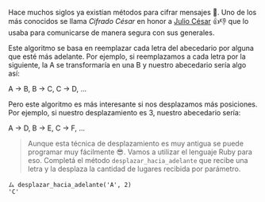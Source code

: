 Hace muchos siglos ya existían métodos para cifrar mensajes :scroll:. Uno de los más conocidos se llama _Cifrado César_ en honor a [Julio César](https://es.wikipedia.org/wiki/Julio_C%C3%A9sar) :+1::-1: que lo usaba para comunicarse de manera segura con sus generales. 

Este algoritmo se basa en reemplazar cada letra del abecedario por alguna que esté más adelante. Por ejemplo, si reemplazamos a cada letra por la siguiente, la A se transformaría en una B y nuestro abecedario sería algo así:

A -> B, B -> C, C -> D, ...

Pero este algoritmo es más interesante si nos desplazamos más posiciones. Por ejemplo, si nuestro desplazamiento es 3, nuestro abecedario sería:

A  -> D, B  -> E, C -> F, ...

> Aunque esta técnica de desplazamiento es muy antigua se puede programar muy fácilmente :sunglasses:. Vamos a utilizar el lenguaje Ruby <i class="da da-ruby"></i> para eso. Completá el método `desplazar_hacia_adelante` que recibe una letra y la desplaza la cantidad de lugares recibida por parámetro.
>
``` 
ム desplazar_hacia_adelante('A', 2)
'C'
```


